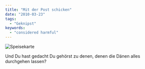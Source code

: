 ```yaml
---
title: "Mit der Post schicken"
date: "2010-03-23"
tags:
  - "Geknipst"
keywords:
  - "considered harmful"
---
```


![Speisekarte](/img/codecandies/4448096622_c7ea0fb2d0_o.jpeg)

Und Du hast gedacht Du gehörst zu denen, denen die Dänen alles durchgehen lassen?
